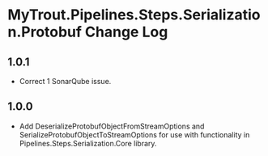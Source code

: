 # MyTrout.Pipelines.Steps.Serialization.Protobuf Change Log

## 1.0.1
- Correct 1 SonarQube issue.

## 1.0.0
- Add DeserializeProtobufObjectFromStreamOptions and SerializeProtobufObjectToStreamOptions for use with functionality in Pipelines.Steps.Serialization.Core library.
